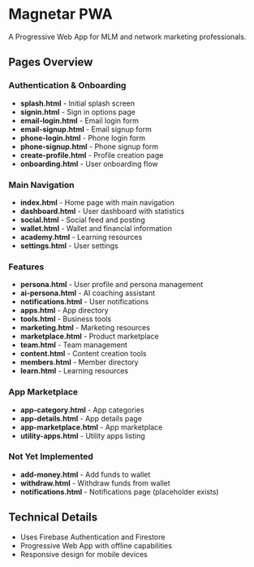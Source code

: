 # Magnetar PWA

A Progressive Web App for MLM and network marketing professionals.

## Pages Overview

### Authentication & Onboarding
- **splash.html** - Initial splash screen
- **signin.html** - Sign in options page
- **email-login.html** - Email login form
- **email-signup.html** - Email signup form
- **phone-login.html** - Phone login form
- **phone-signup.html** - Phone signup form
- **create-profile.html** - Profile creation page
- **onboarding.html** - User onboarding flow

### Main Navigation
- **index.html** - Home page with main navigation
- **dashboard.html** - User dashboard with statistics
- **social.html** - Social feed and posting
- **wallet.html** - Wallet and financial information
- **academy.html** - Learning resources
- **settings.html** - User settings

### Features
- **persona.html** - User profile and persona management
- **ai-persona.html** - AI coaching assistant
- **notifications.html** - User notifications
- **apps.html** - App directory
- **tools.html** - Business tools
- **marketing.html** - Marketing resources
- **marketplace.html** - Product marketplace
- **team.html** - Team management
- **content.html** - Content creation tools
- **members.html** - Member directory
- **learn.html** - Learning resources

### App Marketplace
- **app-category.html** - App categories
- **app-details.html** - App details page
- **app-marketplace.html** - App marketplace
- **utility-apps.html** - Utility apps listing

### Not Yet Implemented
- **add-money.html** - Add funds to wallet
- **withdraw.html** - Withdraw funds from wallet
- **notifications.html** - Notifications page (placeholder exists)

## Technical Details
- Uses Firebase Authentication and Firestore
- Progressive Web App with offline capabilities
- Responsive design for mobile devices

